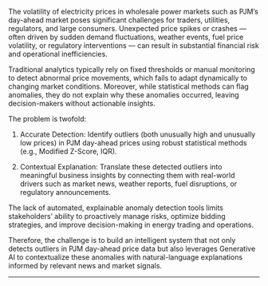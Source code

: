 
The volatility of electricity prices in wholesale power markets such as PJM’s day-ahead market poses significant challenges for traders, utilities, regulators, and large consumers. Unexpected price spikes or crashes — often driven by sudden demand fluctuations, weather events, fuel price volatility, or regulatory interventions — can result in substantial financial risk and operational inefficiencies.

Traditional analytics typically rely on fixed thresholds or manual monitoring to detect abnormal price movements, which fails to adapt dynamically to changing market conditions. Moreover, while statistical methods can flag anomalies, they do not explain why these anomalies occurred, leaving decision-makers without actionable insights.
  

The problem is twofold:

1. Accurate Detection: Identify outliers (both unusually high and unusually low prices) in PJM day-ahead prices using robust statistical methods (e.g., Modified Z-Score, IQR).

2. Contextual Explanation: Translate these detected outliers into meaningful business insights by connecting them with real-world drivers such as market news, weather reports, fuel disruptions, or regulatory announcements.

The lack of automated, explainable anomaly detection tools limits stakeholders’ ability to proactively manage risks, optimize bidding strategies, and improve decision-making in energy trading and operations.

Therefore, the challenge is to build an intelligent system that not only detects outliers in PJM day-ahead price data but also leverages Generative AI to contextualize these anomalies with natural-language explanations informed by relevant news and market signals.

---
